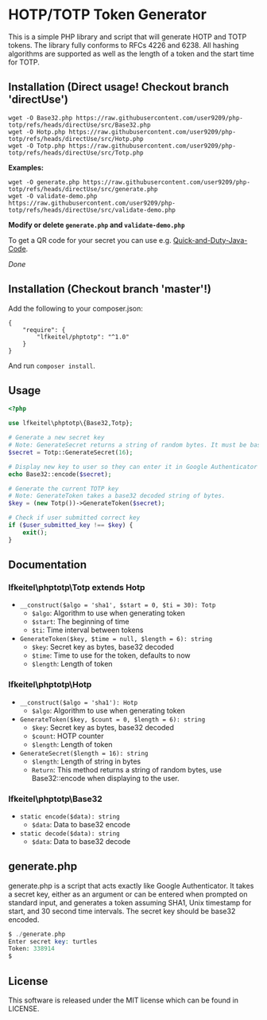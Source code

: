 # HOTP/TOTP Token Generator

This is a simple PHP library and script that will generate HOTP and TOTP tokens. The library fully conforms to RFCs 4226 and 6238. All hashing algorithms are supported as well as the length of a token and the start time for TOTP.

## Installation (Direct usage! Checkout branch 'directUse')

```
wget -O Base32.php https://raw.githubusercontent.com/user9209/php-totp/refs/heads/directUse/src/Base32.php
wget -O Hotp.php https://raw.githubusercontent.com/user9209/php-totp/refs/heads/directUse/src/Hotp.php
wget -O Totp.php https://raw.githubusercontent.com/user9209/php-totp/refs/heads/directUse/src/Totp.php
```

**Examples:**

```
wget -O generate.php https://raw.githubusercontent.com/user9209/php-totp/refs/heads/directUse/src/generate.php
wget -O validate-demo.php https://raw.githubusercontent.com/user9209/php-totp/refs/heads/directUse/src/validate-demo.php
```

**Modify or delete `generate.php` and `validate-demo.php`**

To get a QR code for your secret you can use e.g. [Quick-and-Duty-Java-Code](https://github.com/user9209/quick-and-duty-totp-example).

*Done*

## Installation (Checkout branch 'master'!)

Add the following to your composer.json:

```
{
    "require": {
        "lfkeitel/phptotp": "^1.0"
    }
}
```

And run `composer install`.

## Usage

```php
<?php

use lfkeitel\phptotp\{Base32,Totp};

# Generate a new secret key
# Note: GenerateSecret returns a string of random bytes. It must be base32 encoded before displaying to the user. You should store the unencoded string for later use.
$secret = Totp::GenerateSecret(16);

# Display new key to user so they can enter it in Google Authenticator or Authy
echo Base32::encode($secret);

# Generate the current TOTP key
# Note: GenerateToken takes a base32 decoded string of bytes.
$key = (new Totp())->GenerateToken($secret);

# Check if user submitted correct key
if ($user_submitted_key !== $key) {
    exit();
}
```

## Documentation

### lfkeitel\phptotp\Totp extends Hotp

- `__construct($algo = 'sha1', $start = 0, $ti = 30): Totp`
    - `$algo`: Algorithm to use when generating token
    - `$start`: The beginning of time
    - `$ti`: Time interval between tokens
- `GenerateToken($key, $time = null, $length = 6): string`
    - `$key`: Secret key as bytes, base32 decoded
    - `$time`: Time to use for the token, defaults to now
    - `$length`: Length of token

### lfkeitel\phptotp\Hotp

- `__construct($algo = 'sha1'): Hotp`
    - `$algo`: Algorithm to use when generating token
- `GenerateToken($key, $count = 0, $length = 6): string`
    - `$key`: Secret key as bytes, base32 decoded
    - `$count`: HOTP counter
    - `$length`: Length of token
- `GenerateSecret($length = 16): string`
    - `$length`: Length of string in bytes
    - `Return`: This method returns a string of random bytes, use Base32::encode when displaying to the user.

### lfkeitel\phptotp\Base32

- `static encode($data): string`
    - `$data`: Data to base32 encode
- `static decode($data): string`
    - `$data`: Data to base32 decode

## generate.php

generate.php is a script that acts exactly like Google Authenticator. It takes a secret key, either as an argument or can be entered when prompted on standard input, and generates a token assuming SHA1, Unix timestamp for start, and 30 second time intervals. The secret key should be base32 encoded.

```php
$ ./generate.php
Enter secret key: turtles
Token: 338914
$
```

## License

This software is released under the MIT license which can be found in LICENSE.
